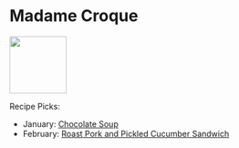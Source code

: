 # Madame Croque

<img src="http://api.adorable.io/avatars/100/mmecroque%40flavor.magazine" height="100" width="100" />

Recipe Picks:

- January: [Chocolate Soup](../recipe/jan/chocolate-soup.md)
- February: [Roast Pork and Pickled Cucumber Sandwich](../recipe/feb/roast-pork-and-pickled-cucumber-sandwich.md)

